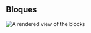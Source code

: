 
## Bloques

![A rendered view of the blocks](https://github.com/IESValledelSol/VGERobotMicroBit/raw/master/.github/makecode/blocks.png)
